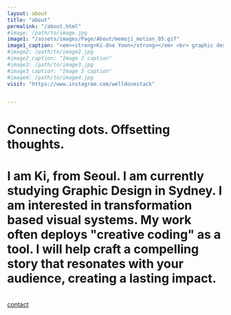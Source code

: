 ```yaml
---
layout: about
title: "about"
permalink: "/about.html"
#image: /path/to/image.jpg
image1: "/assets/images/Page/About/memoji_motion_05.gif"
image1_caption: "<em><strong>Ki-One Yoon</strong></em> <br> graphic designer"
#image2: /path/to/image2.jpg
#image2_caption: "Image 2 caption"
#image3: /path/to/image3.jpg
#image3_caption: "Image 3 caption"
#image4: /path/to/image4.jpg
visit: "https://www.instagram.com/welldonestack"


---
```


<h1 class="display-1 font-weight-normal">
                    Connecting dots. Offsetting thoughts.
                </h1>

<h1 class="caption-text">
I am Ki, from Seoul. I am currently studying Graphic Design in Sydney. I am interested in transformation based visual systems. My work often deploys "creative coding" as a tool. I will help craft a compelling story that resonates with your audience, creating a lasting impact.</h1>

<br>
<!-- <a class="btn btn-trans" href="https://github.com/wowthemesnet/template-pintereso-bootstrap-jekyll/archive/master.zip"><i class="fa fa-download"></i> resume</a>  -->
<a class="btn btn-trans" href="{{site.baseurl}}/contact.html"><i class="fa fa-envelope"></i> contact</a> 
